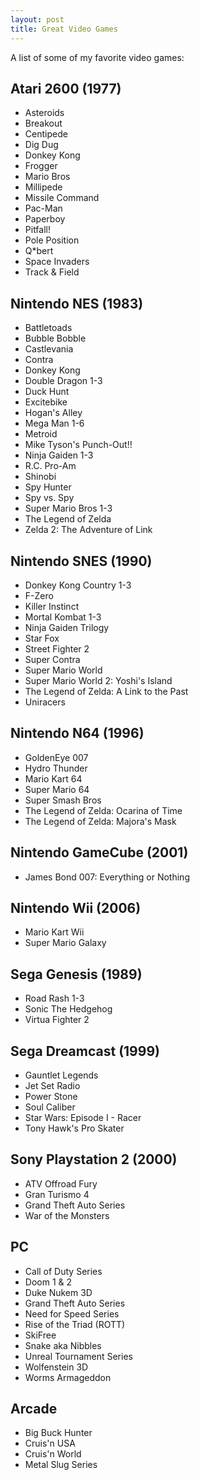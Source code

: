 ```yaml
---
layout: post
title: Great Video Games
---
```


A list of some of my favorite video games:

## Atari 2600 (1977)

- Asteroids
- Breakout
- Centipede
- Dig Dug
- Donkey Kong
- Frogger
- Mario Bros
- Millipede
- Missile Command
- Pac-Man
- Paperboy
- Pitfall!
- Pole Position
- Q*bert
- Space Invaders
- Track & Field

## Nintendo NES (1983)

- Battletoads
- Bubble Bobble
- Castlevania
- Contra
- Donkey Kong
- Double Dragon 1-3
- Duck Hunt
- Excitebike
- Hogan's Alley
- Mega Man 1-6
- Metroid
- Mike Tyson's Punch-Out!!
- Ninja Gaiden 1-3
- R.C. Pro-Am
- Shinobi
- Spy Hunter
- Spy vs. Spy
- Super Mario Bros 1-3
- The Legend of Zelda
- Zelda 2: The Adventure of Link

## Nintendo SNES (1990)

- Donkey Kong Country 1-3
- F-Zero
- Killer Instinct
- Mortal Kombat 1-3
- Ninja Gaiden Trilogy
- Star Fox
- Street Fighter 2
- Super Contra
- Super Mario World
- Super Mario World 2: Yoshi's Island
- The Legend of Zelda: A Link to the Past
- Uniracers

## Nintendo N64 (1996)

- GoldenEye 007
- Hydro Thunder
- Mario Kart 64
- Super Mario 64
- Super Smash Bros
- The Legend of Zelda: Ocarina of Time
- The Legend of Zelda: Majora's Mask

## Nintendo GameCube (2001)

- James Bond 007: Everything or Nothing

## Nintendo Wii (2006)

- Mario Kart Wii
- Super Mario Galaxy

## Sega Genesis (1989)

- Road Rash 1-3
- Sonic The Hedgehog
- Virtua Fighter 2

## Sega Dreamcast (1999)

- Gauntlet Legends
- Jet Set Radio
- Power Stone
- Soul Caliber
- Star Wars: Episode I - Racer
- Tony Hawk's Pro Skater

## Sony Playstation 2 (2000)

- ATV Offroad Fury
- Gran Turismo 4
- Grand Theft Auto Series
- War of the Monsters

## PC

- Call of Duty Series
- Doom 1 & 2
- Duke Nukem 3D
- Grand Theft Auto Series
- Need for Speed Series
- Rise of the Triad (ROTT)
- SkiFree
- Snake aka Nibbles
- Unreal Tournament Series
- Wolfenstein 3D
- Worms Armageddon

## Arcade

- Big Buck Hunter
- Cruis'n USA
- Cruis'n World
- Metal Slug Series
